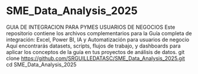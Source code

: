 # SME_Data_Analysis_2025
GUIA DE INTEGRACION PARA PYMES USUARIOS DE NEGOCIOS
Este repositorio contiene los archivos complementarios para la Guía completa de integración: Excel, Power BI, IA y Automatización para usuarios de negocio
Aquí encontrarás datasets, scripts, flujos de trabajo, y dashboards para aplicar los conceptos de la guía en tus proyectos de análisis de datos.
git clone https://github.com/SRGUILLEDATASC/SME_Data_Analysis_2025.git
cd SME_Data_Analysis_2025
